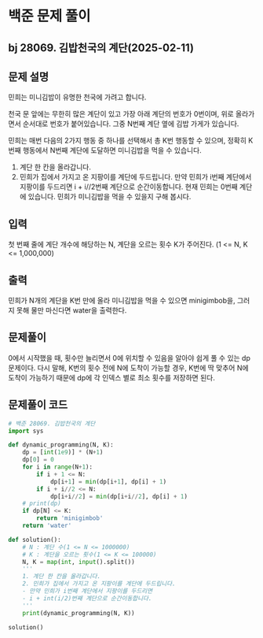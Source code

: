 # 백준 문제 풀이

## bj 28069. 김밥천국의 계단(2025-02-11)

## 문제 설명

민희는 미니김밥이 유명한 천국에 가려고 합니다.

천국 문 앞에는 무한히 많은 계단이 있고 가장 아래 계단의 번호가 0번이며, 위로 올라가면서 순서대로 번호가 붙어있습니다. 그중 N번째 계단 옆에 김밥 가게가 있습니다.

민희는 매번 다음의 2가지 행동 중 하나를 선택해서 총 K번 행동할 수 있으며, 정확히 K번째 행동에서 N번째 계단에 도달하면 미니김밥을 먹을 수 있습니다.

1. 계단 한 칸을 올라갑니다.
2. 민희가 집에서 가지고 온 지팡이를 계단에 두드립니다. 만약 민희가 i번째 계단에서 지팡이를 두드리면 i + i//2번째 계단으로 순간이동합니다.
   현재 민희는 0번째 계단에 있습니다. 민희가 미니김밥을 먹을 수 있을지 구해 봅시다.

## 입력

첫 번째 줄에 계단 개수에 해당하는 N, 계단을 오르는 횟수 K가 주어진다. (1 <= N, K <= 1,000,000)

## 출력

민희가 N개의 계단을 K번 만에 올라 미니김밥을 먹을 수 있으면 minigimbob을, 그러지 못해 물만 마신다면 water을 출력한다.

## 문제풀이

0에서 시작했을 때, 횟수만 늘리면서 0에 위치할 수 있음을 알아야 쉽게 풀 수 있는 dp 문제이다. 다시 말해, K번의 횟수 전에 N에 도착이 가능할 경우, K번에 딱 맞추어 N에 도착이 가능하기 때문에 dp에 각 인덱스 별로 최소 횟수를 저장하면 된다.

## 문제풀이 코드

```python
# 백준 28069. 김밥천국의 계단
import sys

def dynamic_programming(N, K):
    dp = [int(1e9)] * (N+1)
    dp[0] = 0
    for i in range(N+1):
        if i + 1 <= N:
            dp[i+1] = min(dp[i+1], dp[i] + 1)
        if i + i//2 <= N:
            dp[i+i//2] = min(dp[i+i//2], dp[i] + 1)
    # print(dp)
    if dp[N] <= K:
        return 'minigimbob'
    return 'water'

def solution():
    # N : 계단 수(1 <= N <= 1000000)
    # K : 계단을 오르는 횟수(1 <= K <= 100000)
    N, K = map(int, input().split())
    '''
    1. 계단 한 칸을 올라갑니다.
    2. 민희가 집에서 가지고 온 지팡이를 계단에 두드립니다.
    - 만약 민희가 i번째 계단에서 지팡이를 두드리면
    - i + int(i/2)번째 계단으로 순간이동합니다.
    '''
    print(dynamic_programming(N, K))

solution()
```

